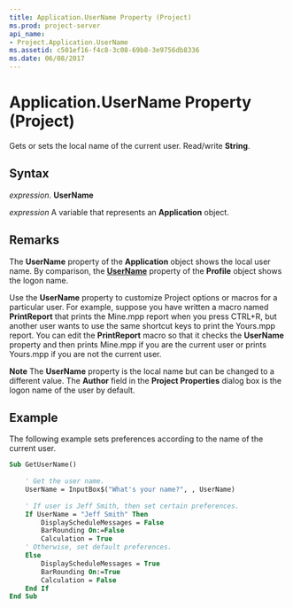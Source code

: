 ```yaml
---
title: Application.UserName Property (Project)
ms.prod: project-server
api_name:
- Project.Application.UserName
ms.assetid: c501ef16-f4c8-3c08-69b8-3e9756db8336
ms.date: 06/08/2017
---
```



# Application.UserName Property (Project)

Gets or sets the local name of the current user. Read/write  **String**.


## Syntax

 _expression_. **UserName**

 _expression_ A variable that represents an **Application** object.


## Remarks

 The **UserName** property of the **Application** object shows the local user name. By comparison, the **[UserName](Project.Profile.UserName.md)** property of the **Profile** object shows the logon name.

Use the  **UserName** property to customize Project options or macros for a particular user. For example, suppose you have written a macro named **PrintReport** that prints the Mine.mpp report when you press CTRL+R, but another user wants to use the same shortcut keys to print the Yours.mpp report. You can edit the **PrintReport** macro so that it checks the **UserName** property and then prints Mine.mpp if you are the current user or prints Yours.mpp if you are not the current user.


 **Note**  The  **UserName** property is the local name but can be changed to a different value. The **Author** field in the **Project Properties** dialog box is the logon name of the user by default.


## Example

The following example sets preferences according to the name of the current user.


```vb
Sub GetUserName() 
 
    ' Get the user name. 
    UserName = InputBox$("What's your name?", , UserName) 
 
    ' If user is Jeff Smith, then set certain preferences. 
    If UserName = "Jeff Smith" Then 
        DisplayScheduleMessages = False 
        BarRounding On:=False 
        Calculation = True 
    ' Otherwise, set default preferences. 
    Else 
        DisplayScheduleMessages = True 
        BarRounding On:=True 
        Calculation = False 
    End If
End Sub
```


